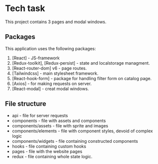 # Tech task

This project contains 3 pages and modal windows.

## Packages

This application uses the following packages:

1. [React] - JS-framework
2. [Redux-toolkit], [Redux-persist] - state and localstorage managment.
3. [React-router-dom] v6 - page routes.
4. [Tailwindcss] - main stylesheet framework.
5. [React-hook-form] - package for handling filter form on catalog page.
6. [Axios] - for making requests on server.
7. [React-modal] - creat modal windows.

## File structure

- api - file for server requests
- components - file with assets and components
- components/assets - file with sprite and images
- components/elements - file with component styles, devoid of complex logic
- components/widgets - file containing constructed components
- hooks - file containing custom hooks
- pages - file with the website pages
- redux - file containing whole state logic.
